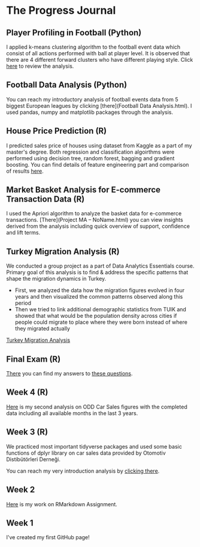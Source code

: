# The Progress Journal

## Player Profiling in Football (Python)
I applied k-means clustering algorithm to the football event data which consist of all actions performed with ball at player level. It is observed that there are 4 different forward clusters who have different playing style. Click [here](Player_Profiling_in_Football.html) to review the analysis.

## Football Data Analysis (Python)
You can reach my introductory analysis of football events data from 5 biggest European leagues by clicking [there](Football Data Analysis.html). I used pandas, numpy and matplotlib packages through the analysis.

## House Price Prediction (R)
I predicted sales price of houses using dataset from Kaggle as a part of my master's degree. Both regression and classification algoirthms were performed using decision tree, random forest, bagging and gradient boosting. You can find details of feature engineering part and comparison of results [here](House_Price_Prediction.pdf). 

## Market Basket Analysis for E-commerce Transaction Data (R)
I used the Apriori algorithm to analyze the basket data for e-commerce transactions. [There](Project MA – NoName.html) you can view insights derived from the analysis including quick overview of support, confidence and lift terms.

## Turkey Migration Analysis (R)
We conducted a group project as a part of Data Analytics Essentials course. Primary goal of this analysis is to find & address the specific patterns that shape the migration dynamics in Turkey.
- First, we analyzed the data how the migration figures evolved in four years and then visualized the common patterns observed along this period
- Then we tried to link additional demographic statistics from TUIK and showed that what would be the population density across cities if people could migrate to place where they were born instead of where they migrated actually

[Turkey Migration Analysis](final.html)

## Final Exam (R)
[There](R_Final.pdf) you can find my answers to [these questions](final.pdf).


## Week 4 (R)
[Here](ODD_part2.html) is my second analysis on ODD Car Sales figures with the completed data including all available months in the last 3 years.

## Week 3 (R)
We practiced most important tidyverse packages and used some basic functions of dplyr library on car sales data provided by Otomotiv Distibütörleri Derneği.

You can reach my very introduction analysis by [clicking there](Assignment2.html).

## Week 2
[Here](Assignment1.html) is my work on RMarkdown Assignment.

## Week 1
I've created my first GitHub page!
